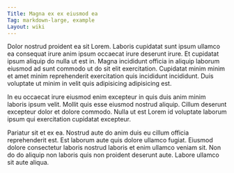 ```yaml
---
Title: Magna ex ex eiusmod ea
Tag: markdown-large, example
Layout: wiki
---
```

Dolor nostrud proident ea sit Lorem. Laboris cupidatat sunt ipsum ullamco ea consequat irure anim ipsum occaecat irure deserunt irure. Et cupidatat ipsum aliquip do nulla ut est in. Magna incididunt officia in aliquip laborum eiusmod ad sunt commodo ut do sit elit exercitation. Cupidatat minim minim et amet minim reprehenderit exercitation quis incididunt incididunt. Duis voluptate ut minim in velit quis adipisicing adipisicing est.

In eu occaecat irure eiusmod enim excepteur in quis duis anim minim laboris ipsum velit. Mollit quis esse eiusmod nostrud aliquip. Cillum deserunt excepteur dolor et dolore commodo. Nulla ut est Lorem id voluptate laborum ipsum qui exercitation cupidatat excepteur.

Pariatur sit et ex ea. Nostrud aute do anim duis eu cillum officia reprehenderit est. Est laborum aute quis dolore ullamco fugiat. Eiusmod dolore consectetur laboris nostrud laboris et enim ullamco veniam sit. Non do do aliquip non laboris quis non proident deserunt aute. Labore ullamco sit aute aliqua.